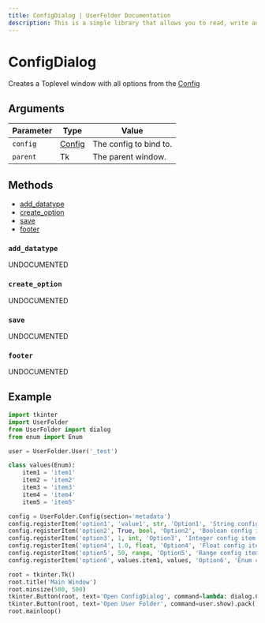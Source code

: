 ```yaml
---
title: ConfigDialog | UserFolder Documentation
description: This is a simple library that allows you to read, write and create files within your own folder inside the user folder `C:/User/USER/.python/PACKAGE_ID`
---
```


# ConfigDialog

Creates a Toplevel window with all options from the [Config](/userfolder/Config)

## Arguments

| Parameter | Type                         | Value                  |
| --------- | ---------------------------- | ---------------------- |
| `config`  | [Config](/userfolder/Config) | The config to bind to. |
| `parent`  | Tk                           | The parent window.     |

## Methods

- [add_datatype](#add_datatype)
- [create_option](#create_option)
- [save](#save)
- [footer](#footer)

### `add_datatype`

UNDOCUMENTED

### `create_option`

UNDOCUMENTED

### `save`

UNDOCUMENTED

### `footer`

UNDOCUMENTED

## Example

```py
import tkinter
import UserFolder
from UserFolder import dialog
from enum import Enum

user = UserFolder.User('_test')

class values(Enum):
    item1 = 'item1'
    item2 = 'item2'
    item3 = 'item3'
    item4 = 'item4'
    item5 = 'item5'

config = UserFolder.Config(section='metadata')
config.registerItem('option1', 'value1', str, 'Option1', 'String config item')
config.registerItem('option2', True, bool, 'Option2', 'Boolean config item')
config.registerItem('option3', 1, int, 'Option3', 'Integer config item', from_=0, to=10)
config.registerItem('option4', 1.0, float, 'Option4', 'Float config item', from_=0.0, to=1.0)
config.registerItem('option5', 50, range, 'Option5', 'Range config item')
config.registerItem('option6', values.item1, values, 'Option6', 'Enum config item')

root = tkinter.Tk()
root.title('Main Window')
root.minsize(500, 500)
tkinter.Button(root, text='Open ConfigDialog', command=lambda: dialog.ConfigDialog(parent=root)).pack()
tkinter.Button(root, text='Open User Folder', command=user.show).pack()
root.mainloop()
```
